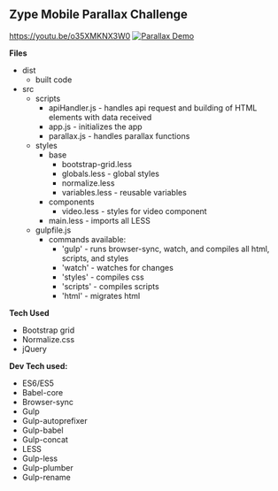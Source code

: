 Zype Mobile Parallax Challenge
------------------------------

https://youtu.be/o35XMKNX3W0
[![Parallax Demo](https://i.ytimg.com/vi/o35XMKNX3W0/hqdefault.jpg)](https://www.youtube.com/watch?v=o35XMKNX3W0&feature=youtu.be)


**Files**

 - dist
   - built code
 - src
   - scripts
     - apiHandler.js - handles api request and building of HTML elements with data received
     - app.js - initializes the app
     - parallax.js - handles parallax functions
   - styles
     - base
       - bootstrap-grid.less
       - globals.less - global styles
       - normalize.less
       - variables.less - reusable variables
     - components
       - video.less - styles for video component
     - main.less - imports all LESS
   - gulpfile.js 
     - commands available:
       - 'gulp' - runs browser-sync, watch, and compiles all html, scripts, and styles
       - 'watch' - watches for changes
       - 'styles' - compiles css
       - 'scripts' - compiles scripts
       - 'html' - migrates html
  

**Tech Used**

 - Bootstrap grid
 - Normalize.css
 - jQuery

**Dev Tech used:**

 - ES6/ES5
 - Babel-core
 - Browser-sync
 - Gulp
 - Gulp-autoprefixer
 - Gulp-babel
 - Gulp-concat
 - LESS
 - Gulp-less
 - Gulp-plumber
 - Gulp-rename